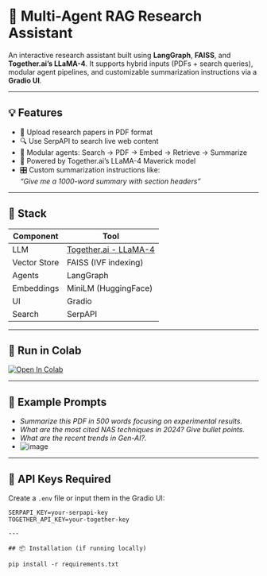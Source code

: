 # 🔬 Multi-Agent RAG Research Assistant

An interactive research assistant built using **LangGraph**, **FAISS**, and **Together.ai’s LLaMA-4**. It supports hybrid inputs (PDFs + search queries), modular agent pipelines, and customizable summarization instructions via a **Gradio UI**.

---

## 💡 Features

- 📄 Upload research papers in PDF format
- 🔍 Use SerpAPI to search live web content
- 🧠 Modular agents: Search → PDF → Embed → Retrieve → Summarize
- 🦙 Powered by Together.ai’s LLaMA-4 Maverick model
- 🎛️ Custom summarization instructions like:  
  *“Give me a 1000-word summary with section headers”*

---

## 🧪 Stack

| Component     | Tool                            |
|---------------|---------------------------------|
| LLM           | [Together.ai - LLaMA-4](https://platform.together.xyz/) |
| Vector Store  | FAISS (IVF indexing)            |
| Agents        | LangGraph                       |
| Embeddings    | MiniLM (HuggingFace)            |
| UI            | Gradio                          |
| Search        | SerpAPI                         |

---

## 🚀 Run in Colab

[![Open In Colab](https://colab.research.google.com/assets/colab-badge.svg)](https://colab.research.google.com/drive/10e2_DUxI7GGY2q5GGnnXfqcOo01ZO9ZV?usp=sharing)

---

## 🧠 Example Prompts

- *Summarize this PDF in 500 words focusing on experimental results.*
- *What are the most cited NAS techniques in 2024? Give bullet points.*
- *What are the recent trends in Gen-AI?.*
- ![image](https://github.com/user-attachments/assets/152b91b2-2014-4518-b145-d10fad8ed750)


---

## 🔐 API Keys Required

Create a `.env` file or input them in the Gradio UI:

```env
SERPAPI_KEY=your-serpapi-key
TOGETHER_API_KEY=your-together-key

---

## 📦 Installation (if running locally)

pip install -r requirements.txt
